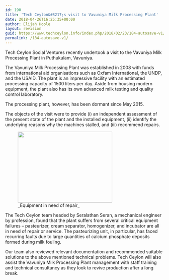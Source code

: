 ```yaml
---
id: 190
title: 'Tech Ceylon&#8217;s visit to Vavuniya Milk Processing Plant'
date: 2018-04-26T16:25:35+00:00
author: Elijah Hoole
layout: revision
guid: https://www.techceylon.info/index.php/2018/02/23/184-autosave-v1/
permalink: /184-autosave-v1/
---
```

Tech Ceylon Social Ventures recently undertook a visit to the Vavuniya Milk Processing Plant in Puthukulam, Vavuniya.

The Vavuniya Milk Processing Plant was established in 2008 with funds from international aid organisations such as Oxfam International, the UNDP, and the USAID. The plant is an impressive facility with an estimated processing capacity of 1500 liters per day. Aside from housing modern equipment, the plant also has its own advanced milk testing and quality control laboratory.

The processing plant, however, has been dormant since May 2015.

The objects of the visit were to provide (i) an independent assessment of the present state of the plant and the installed equipment, (ii) identify the underlying reasons why the machines stalled, and (iii) recommend repairs.

<figure id="attachment_187" aria-describedby="caption-attachment-187" style="width: 300px" class="wp-caption aligncenter"><img loading="lazy" class="size-medium wp-image-187" src="https://www.techceylon.info/wp-content/uploads/2018/02/IMG-6110-1-300x225.jpg" alt="" width="300" height="225" srcset="https://www.techceylon.org/wp-content/uploads/2018/02/IMG-6110-1-300x225.jpg 300w, https://www.techceylon.org/wp-content/uploads/2018/02/IMG-6110-1-768x576.jpg 768w, https://www.techceylon.org/wp-content/uploads/2018/02/IMG-6110-1-1024x768.jpg 1024w, https://www.techceylon.org/wp-content/uploads/2018/02/IMG-6110-1-1440x1080.jpg 1440w" sizes="(max-width: 300px) 100vw, 300px" /><figcaption id="caption-attachment-187" class="wp-caption-text">_Equipment in need of repair_</figcaption></figure>

The Tech Ceylon team headed by Seralathan Seran, a mechanical engineer by profession, found that the plant suffers from several critical equipment failures – pasteurizer, cream separator, homogenizer, and incubator are all in need of repair or service. The pasteurizing unit, in particular, has faced recurring faults due to large quantities of calcium phosphate deposits formed during milk fouling.

Our team also reviewed relevant documentation and recommended suitable solutions to the above mentioned technical problems. Tech Ceylon will also assist the Vavuniya Milk Processing Plant management with staff training and technical consultancy as they look to revive production after a long break.

&nbsp;